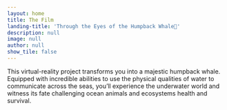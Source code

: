 ```yaml
---
layout: home
title: The Film
landing-title: 'Through the Eyes of the Humpback Whale🐋'
description: null
image: null
author: null
show_tile: false
---
```


This virtual-reality project transforms you into a majestic humpback whale. Equipped with incredible abilities to use the physical qualities of water to communicate across the seas, you’ll experience the underwater world and witness its fate challenging ocean animals and ecosystems health and survival.
